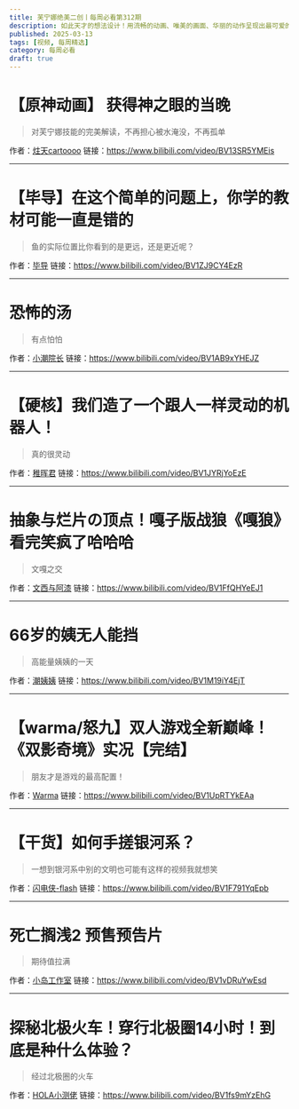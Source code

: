 ```yaml
---
title: 芙宁娜绝美二创丨每周必看第312期
description: 如此天才的想法设计！用流畅的动画、唯美的画面、华丽的动作呈现出最可爱的芙宁娜>>
published: 2025-03-13
tags: [视频, 每周精选]
category: 每周必看
draft: true
---
```


# 【原神动画】 获得神之眼的当晚
> 对芙宁娜技能的完美解读，不再担心被水淹没，不再孤单

作者：[炷天cartoooo](https://space.bilibili.com/8037081)
链接：https://www.bilibili.com/video/BV13SR5YMEis

---

# 【毕导】在这个简单的问题上，你学的教材可能一直是错的
> 鱼的实际位置比你看到的是更远，还是更近呢？

作者：[毕导](https://space.bilibili.com/254463269)
链接：https://www.bilibili.com/video/BV1ZJ9CY4EzR

---

# 恐怖的汤
> 有点怕怕

作者：[小潮院长](https://space.bilibili.com/5970160)
链接：https://www.bilibili.com/video/BV1AB9xYHEJZ

---

# 【硬核】我们造了一个跟人一样灵动的机器人！
> 真的很灵动

作者：[稚晖君](https://space.bilibili.com/20259914)
链接：https://www.bilibili.com/video/BV1JYRjYoEzE

---

# 抽象与烂片の顶点！嘎子版战狼《嘎狼》看完笑疯了哈哈哈
> 文嘎之交

作者：[文西与阿漆](https://space.bilibili.com/94281836)
链接：https://www.bilibili.com/video/BV1FfQHYeEJ1

---

# 66岁的姨无人能挡
> 高能量姨姨的一天

作者：[潮姨姨](https://space.bilibili.com/3546825130773424)
链接：https://www.bilibili.com/video/BV1M19iY4EjT

---

# 【warma/怒九】双人游戏全新巅峰！《双影奇境》实况【完结】
> 朋友才是游戏的最高配置！

作者：[Warma](https://space.bilibili.com/53456)
链接：https://www.bilibili.com/video/BV1UpRTYkEAa

---

# 【干货】如何手搓银河系？
> 一想到银河系中别的文明也可能有这样的视频我就想笑

作者：[闪电侠-flash](https://space.bilibili.com/482213447)
链接：https://www.bilibili.com/video/BV1F791YqEpb

---

# 死亡搁浅2 预售预告片
> 期待值拉满

作者：[小岛工作室](https://space.bilibili.com/1547601133)
链接：https://www.bilibili.com/video/BV1vDRuYwEsd

---

# 探秘北极火车！穿行北极圈14小时！到底是种什么体验？
> 经过北极圈的火车

作者：[HOLA小测佬](https://space.bilibili.com/406636263)
链接：https://www.bilibili.com/video/BV1fs9mYzEhG

